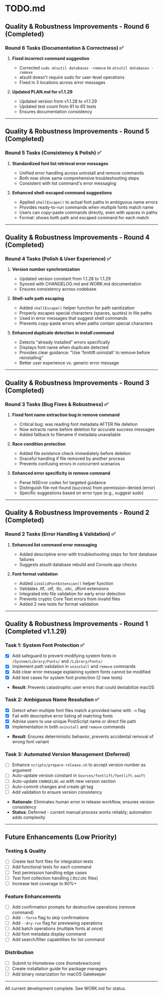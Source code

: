 # TODO.md
<!-- this_file: TODO.md -->

## Quality & Robustness Improvements - Round 6 (Completed)

### Round 6 Tasks (Documentation & Correctness) ✅
1. **Fixed incorrect command suggestion**
   - Corrected `sudo atsutil databases -remove` to `atsutil databases -remove`
   - atsutil doesn't require sudo for user-level operations
   - Fixed in 3 locations across error messages

2. **Updated PLAN.md for v1.1.29**
   - Updated version from v1.1.28 to v1.1.29
   - Updated test count from 61 to 65 tests
   - Ensures documentation consistency

---

## Quality & Robustness Improvements - Round 5 (Completed)

### Round 5 Tasks (Consistency & Polish) ✅
1. **Standardized font list retrieval error messages**
   - Unified error handling across uninstall and remove commands
   - Both now show same comprehensive troubleshooting steps
   - Consistent with list command's error messaging

2. **Enhanced shell-escaped command suggestions**
   - Applied `shellEscape()` to actual font paths in ambiguous name errors
   - Provides ready-to-run commands when multiple fonts match name
   - Users can copy-paste commands directly, even with spaces in paths
   - Format: shows both path and escaped command for each match

---

## Quality & Robustness Improvements - Round 4 (Completed)

### Round 4 Tasks (Polish & User Experience) ✅
1. **Version number synchronization**
   - Updated version constant from 1.1.28 to 1.1.29
   - Synced with CHANGELOG.md and WORK.md documentation
   - Ensures consistency across codebase

2. **Shell-safe path escaping**
   - Added `shellEscape()` helper function for path sanitization
   - Properly escapes special characters (spaces, quotes) in file paths
   - Used in error messages that suggest shell commands
   - Prevents copy-paste errors when paths contain special characters

3. **Enhanced duplicate detection in install command**
   - Detects "already installed" errors specifically
   - Displays font name when duplicate detected
   - Provides clear guidance: "Use 'fontlift uninstall' to remove before reinstalling"
   - Better user experience vs. generic error message

---

## Quality & Robustness Improvements - Round 3 (Completed)

### Round 3 Tasks (Bug Fixes & Robustness) ✅
1. **Fixed font name extraction bug in remove command**
   - Critical bug: was reading font metadata AFTER file deletion
   - Now extracts name before deletion for accurate success messages
   - Added fallback to filename if metadata unavailable

2. **Race condition protection**
   - Added file existence check immediately before deletion
   - Graceful handling if file removed by another process
   - Prevents confusing errors in concurrent scenarios

3. **Enhanced error specificity in remove command**
   - Parse NSError codes for targeted guidance
   - Distinguish file-not-found (success) from permission-denied (error)
   - Specific suggestions based on error type (e.g., suggest sudo)

---

## Quality & Robustness Improvements - Round 2 (Completed)

### Round 2 Tasks (Error Handling & Validation) ✅
1. **Enhanced list command error messaging**
   - Added descriptive error with troubleshooting steps for font database failures
   - Suggests atsutil database rebuild and Console.app checks

2. **Font format validation**
   - Added `isValidFontExtension()` helper function
   - Validates .ttf, .otf, .ttc, .otc, .dfont extensions
   - Integrated into file validation for early error detection
   - Prevents cryptic Core Text errors from invalid files
   - Added 2 new tests for format validation

---

## Quality & Robustness Improvements - Round 1 (Completed v1.1.29)

### Task 1: System Font Protection ✅
- [x] Add safeguard to prevent modifying system fonts in `/System/Library/Fonts/` and `/Library/Fonts/`
- [x] Implement path validation in `uninstall` and `remove` commands
- [x] Add clear error message explaining system fonts cannot be modified
- [x] Add test cases for system font protection (2 new tests)
- **Result**: Prevents catastrophic user errors that could destabilize macOS

### Task 2: Ambiguous Name Resolution ✅
- [x] Detect when multiple font files match a provided name with `-n` flag
- [x] Fail with descriptive error listing all matching fonts
- [x] Advise users to use unique PostScript name or direct file path
- [x] Implementation in both `uninstall` and `remove` commands
- **Result**: Ensures deterministic behavior, prevents accidental removal of wrong font variant

### Task 3: Automated Version Management (Deferred)
- [ ] Enhance `scripts/prepare-release.sh` to accept version number as argument
- [ ] Auto-update version constant in `Sources/fontlift/fontlift.swift`
- [ ] Auto-update `CHANGELOG.md` with new version section
- [ ] Auto-commit changes and create git tag
- [ ] Add validation to ensure version consistency
- **Rationale**: Eliminates human error in release workflow, ensures version consistency
- **Status**: Deferred - current manual process works reliably; automation adds complexity

---

## Future Enhancements (Low Priority)

### Testing & Quality
- [ ] Create test font files for integration tests
- [ ] Add functional tests for each command
- [ ] Test permission handling edge cases
- [ ] Test font collection handling (.ttc/.otc files)
- [ ] Increase test coverage to 80%+

### Feature Enhancements
- [ ] Add confirmation prompts for destructive operations (remove command)
- [ ] Add `--force` flag to skip confirmations
- [ ] Add `--dry-run` flag for previewing operations
- [ ] Add batch operations (multiple fonts at once)
- [ ] Add font metadata display command
- [ ] Add search/filter capabilities for list command

### Distribution
- [ ] Submit to Homebrew core (homebrew/core)
- [ ] Create installation guide for package managers
- [ ] Add binary notarization for macOS Gatekeeper

---

All current development complete. See WORK.md for status.
